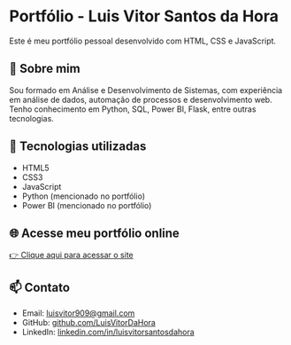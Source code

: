 # Portfólio - Luis Vitor Santos da Hora

Este é meu portfólio pessoal desenvolvido com HTML, CSS e JavaScript.

## 💼 Sobre mim

Sou formado em Análise e Desenvolvimento de Sistemas, com experiência em análise de dados, automação de processos e desenvolvimento web. Tenho conhecimento em Python, SQL, Power BI, Flask, entre outras tecnologias.

## 🚀 Tecnologias utilizadas

- HTML5
- CSS3
- JavaScript
- Python (mencionado no portfólio)
- Power BI (mencionado no portfólio)

## 🌐 Acesse meu portfólio online

[👉 Clique aqui para acessar o site](https://luisvitordahora.github.io/portfolio-luis-vitor/)

## 📫 Contato

- Email: luisvitor909@gmail.com
- GitHub: [github.com/LuisVitorDaHora](https://github.com/LuisVitorDaHora)
- LinkedIn: [linkedin.com/in/luisvitorsantosdahora](https://linkedin.com/in/luisvitorsantosdahora)
